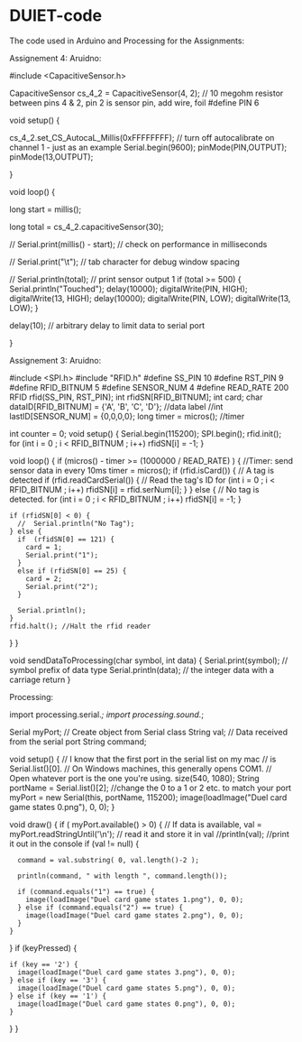 # DUIET-code
The code used in Arduino and Processing for the Assignments:

Assignement 4:
Aruidno:

#include <CapacitiveSensor.h>

CapacitiveSensor cs_4_2 = CapacitiveSensor(4, 2); // 10 megohm resistor between pins 4 & 2, pin 2 is sensor pin, add wire, foil
#define PIN 6

void setup() {

  cs_4_2.set_CS_AutocaL_Millis(0xFFFFFFFF); // turn off autocalibrate on channel 1 - just as an example
  Serial.begin(9600);
    pinMode(PIN,OUTPUT);
  pinMode(13,OUTPUT);

}

void loop() {

  long start = millis();

  long total = cs_4_2.capacitiveSensor(30);

  // Serial.print(millis() - start); // check on performance in milliseconds

  //  Serial.print("\t"); // tab character for debug window spacing

  // Serial.println(total); // print sensor output 1
  if (total >= 500) {
    Serial.println("Touched");
    delay(10000);
    digitalWrite(PIN, HIGH);
    digitalWrite(13, HIGH);
    delay(10000);
    digitalWrite(PIN, LOW);
    digitalWrite(13, LOW);
  }


  delay(10); // arbitrary delay to limit data to serial port

}



Assignement 3:
Aruidno:

#include <SPI.h>
#include "RFID.h"
#define SS_PIN 10
#define RST_PIN 9
#define RFID_BITNUM 5
#define SENSOR_NUM 4
#define READ_RATE 200
RFID rfid(SS_PIN, RST_PIN);
int rfidSN[RFID_BITNUM];
int card;
char dataID[RFID_BITNUM] = {'A', 'B', 'C', 'D'}; //data label
//int lastID[SENSOR_NUM] = {0,0,0,0};
long timer = micros(); //timer

int counter = 0;
void setup()
{
  Serial.begin(115200);
  SPI.begin();
  rfid.init();
  for (int i = 0 ; i < RFID_BITNUM ; i++)  rfidSN[i] = -1;
}

void loop()
{
  if (micros() - timer >= (1000000 / READ_RATE) ) { //Timer: send sensor data in every 10ms
    timer = micros();
    if (rfid.isCard()) {  // A tag is detected
      if (rfid.readCardSerial()) { // Read the tag's ID
        for (int i = 0 ; i < RFID_BITNUM ; i++)  rfidSN[i] = rfid.serNum[i];
      }
    }
    else { // No tag is detected.
      for (int i = 0 ; i < RFID_BITNUM ; i++)  rfidSN[i] = -1;
    }

    if (rfidSN[0] < 0) {
      //  Serial.println("No Tag");
    } else {
      if  (rfidSN[0] == 121) {
        card = 1;
        Serial.print("1");
      }
      else if (rfidSN[0] == 25) {
        card = 2;
        Serial.print("2");
      }

      Serial.println();
    }
    rfid.halt(); //Halt the rfid reader
  }
}

void sendDataToProcessing(char symbol, int data) {
  Serial.print(symbol);  // symbol prefix of data type
  Serial.println(data);  // the integer data with a carriage return
}


Processing:

import processing.serial.*;
import processing.sound.*;

Serial myPort;  // Create object from Serial class
String val;     // Data received from the serial port
String command;

void setup()
{
  // I know that the first port in the serial list on my mac
  // is Serial.list()[0].
  // On Windows machines, this generally opens COM1.
  // Open whatever port is the one you're using.
  size(540, 1080);
  String portName = Serial.list()[2]; //change the 0 to a 1 or 2 etc. to match your port
  myPort = new Serial(this, portName, 115200);
  image(loadImage("Duel card game states 0.png"), 0, 0);
}

void draw()
{
  if ( myPort.available() > 0)
  {  // If data is available,
    val = myPort.readStringUntil('\n');         // read it and store it in val
    //println(val); //print it out in the console
    if (val != null) {

      command = val.substring( 0, val.length()-2 );

      println(command, " with length ", command.length());

      if (command.equals("1") == true) {
        image(loadImage("Duel card game states 1.png"), 0, 0);
      } else if (command.equals("2") == true) {
        image(loadImage("Duel card game states 2.png"), 0, 0);
      }
    }
  }
  if (keyPressed) {

    if (key == '2') {
      image(loadImage("Duel card game states 3.png"), 0, 0);
    } else if (key == '3') {
      image(loadImage("Duel card game states 5.png"), 0, 0);
    } else if (key == '1') {
      image(loadImage("Duel card game states 0.png"), 0, 0);
    }
  }
}
